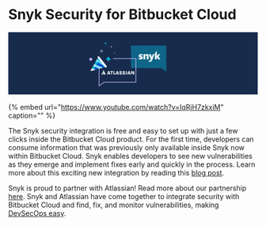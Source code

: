 # Snyk Security for Bitbucket Cloud

![](../../../.gitbook/assets/blog-banner-atlassian-snyk.webp)

{% embed url="https://www.youtube.com/watch?v=IqRjH7zkxiM" caption="" %}

The Snyk security integration is free and easy to set up with just a few clicks inside the Bitbucket Cloud product. For the first time, developers can consume information that was previously only available inside Snyk now within Bitbucket Cloud. Snyk enables developers to see new vulnerabilities as they emerge and implement fixes early and quickly in the process. Learn more about this exciting new integration by reading this [blog post](https://snyk.io/blog/snyk-native-integration-atlassian-bitbucket-cloud-security/).

Snyk is proud to partner with Atlassian! Read more about our partnership [here](https://snyk.io/atlassian/). Snyk and Atlassian have come together to integrate security with Bitbucket Cloud and find, fix, and monitor vulnerabilities, making [DevSecOps easy](https://www.atlassian.com/software/bitbucket/features/devsecops).

